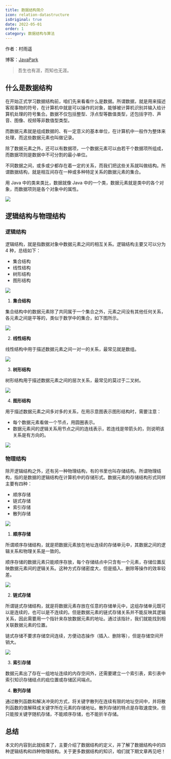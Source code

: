 ```yaml
---
title: 数据结构简介
icon: relation-datastructure
isOriginal: true
date: 2022-05-01
order: 1
category: 数据结构与算法
---
```

作者：村雨遥

博客：[JavaPark](https://cunyu1943.github.io/JavaPark)

>   吾生也有涯，而知也无涯。


## 什么是数据结构

在开始正式学习数据结构前，咱们先来看看什么是数据。所谓数据，就是用来描述客观事物的符号，在计算机中就是可以操作的对象，能够被计算机识别并输入给计算机处理的符号集合。数据不仅包括整型、浮点型等数值类型，还包括字符、声音、图像、视频等非数值型类型。

而数据元素就是组成数据的、有一定意义的基本单位，在计算机中一般作为整体来处理，而这些数据元素也叫做记录。

除了数据元素之外，还可以有数据项，一个数据元素可以由若干个数据项所组成，而数据项则是数据中不可分割的最小单位。

不同数据之间，或多或少都存在着一定的关系，而我们把这些关系就叫做结构。所谓数据结构，就是相互间存在一种或多种特定关系的数据元素的集合。

用 Java 中的类来类比，数据就像 Java 中的一个类，数据元素就是类中的各个对象，而数据项则是各个对象中的属性。

![](https://cdn.jsdelivr.net/gh/cunyu1943/blog-imgs@main/2022/05/image-20220503152633196.png)

## 逻辑结构与物理结构

### 逻辑结构

逻辑结构，就是指数据对象中数据元素之间的相互关系。逻辑结构主要又可以分为 4 种，总结如下：

-   集合结构
-   线性结构
-   树形结构
-   图形结构

![](https://cdn.jsdelivr.net/gh/cunyu1943/blog-imgs@main/2022/05/image-20220502224347120.png)

1.   **集合结构**

集合结构中的数据元素除了共同属于一个集合之外，元素之间没有其他任何关系，各元素之间是平等的，类似于数学中的集合，如下图所示。

![](https://cdn.jsdelivr.net/gh/cunyu1943/blog-imgs@main/2022/05/image-20220502153924771.png)

2.   **线性结构**

线性结构中用于描述数据元素之间一对一的关系，最常见就是数组。

![](https://cdn.jsdelivr.net/gh/cunyu1943/blog-imgs@main/2022/05/image-20220502162333322.png)

3.   **树形结构**

树形结构用于描述数据元素之间的层次关系，最常见的莫过于二叉树。

![](https://cdn.jsdelivr.net/gh/cunyu1943/blog-imgs@main/2022/05/image-20220502163054693.png)

4.   **图形结构**

用于描述数据元素之间多对多的关系，在用示意图表示图形结构时，需要注意：

-   每个数据元素看做一个节点，用圆圈表示。
-   数据元素间的逻辑关系用节点之间的连线表示，若连线是带箭头的，则说明该关系是有方向的。

![](https://cdn.jsdelivr.net/gh/cunyu1943/blog-imgs@main/2022/05/image-20220502213748625.png)

### 物理结构

除开逻辑结构之外，还有另一种物理结构，有的书里也叫存储结构。所谓物理结构，指的是数据的逻辑结构在计算机中的存储形式。数据元素的存储结构形式同样主要有四种：

-   顺序存储
-   链式存储
-   索引存储
-   散列存储

![](https://cdn.jsdelivr.net/gh/cunyu1943/blog-imgs@main/2022/05/image-20220502224756094.png)

1.   **顺序存储**

所谓顺序存储结构，就是把数据元素放在地址连续的存储单元中，其数据之间的逻辑关系和物理关系是一致的。

顺序存储的数据元素只能顺序存放，每个存储结点中只含有一个元素，存储位置反映数据元素间的逻辑关系。这种方式存储密度大，但是插入、删除等操作的效率较差。

![](https://cdn.jsdelivr.net/gh/cunyu1943/blog-imgs@main/2022/05/image-20220502215536213.png)

2.   **链式存储**

所谓链式存储结构，就是将数据元素存放在任意的存储单元中，这组存储单元既可以是连续的，也可以是不连续的。但是数据元素的链式存储关系并不能反映其逻辑关系，因此需要用一个指针来存放数据元素的地址。通过该指针，我们就能找到相关联数据元素的位置。

链式存储不要求存储空间连续，方便动态操作（插入、删除等），但是存储空间开销大。

![](https://cdn.jsdelivr.net/gh/cunyu1943/blog-imgs@main/2022/05/image-20220502221418236.png)

3.   **索引存储**

数据元素出了存在一组地址连续的内存空间外，还需要建立一个索引表，索引表中索引知识存储结点的㽾位置或存储区间端点。

4.   **散列存储**

通过散列函数和解决冲突的方式，将关键字散列在连续有限的地址空间中，并将散列函数的值解释成关键字所在元素的存储地址。散列存储的特点是存取速度快，但只能按关键字随机存储，不能顺序存储，也不能折半存储。

## 总结

本文的内容到此就结束了，主要介绍了数据结构的定义，并了解了数据结构中的四种逻辑结构和四种物理结构。关于更多数据结构的知识，咱们就下期文章再见吧！